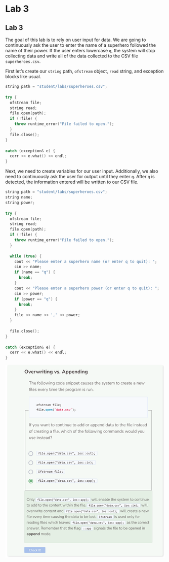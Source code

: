 # Lab 3
## Lab 3
The goal of this lab is to rely on user input for data. We are going to continuously ask the user to enter the name of a superhero followed the name of their power. If the user enters lowercase `q`, the system will stop collecting data and write all of the data collected to the CSV file `superheroes.csv`.

First let’s create our `string` path, `ofstream` object, `read` string, and exception blocks like usual.

```cpp
string path = "student/labs/superheroes.csv";

try {
  ofstream file;
  string read;
  file.open(path);
  if (!file) {
    throw runtime_error("File failed to open.");
  }
  file.close();
}
  
catch (exception& e) {
  cerr << e.what() << endl;
}
```

Next, we need to create variables for our user input. Additionally, we also need to continuously ask the user for output until they enter `q`. After `q` is detected, the information entered will be written to our CSV file.

```cpp
string path = "student/labs/superheroes.csv";
string name;
string power;

try {
  ofstream file;
  string read;
  file.open(path);
  if (!file) {
    throw runtime_error("File failed to open.");
  }
  
  while (true) {
    cout << "Please enter a superhero name (or enter q to quit): ";
    cin >> name;
    if (name == "q") {
      break;
    }
    cout << "Please enter a superhero power (or enter q to quit): ";
    cin >> power;
    if (power == "q") {
      break;
    }
    file << name << ',' << power;
  }
  
  file.close();
}
  
catch (exception& e) {
  cerr << e.what() << endl;
}
```

![Question 2](_assets/Q3.png)